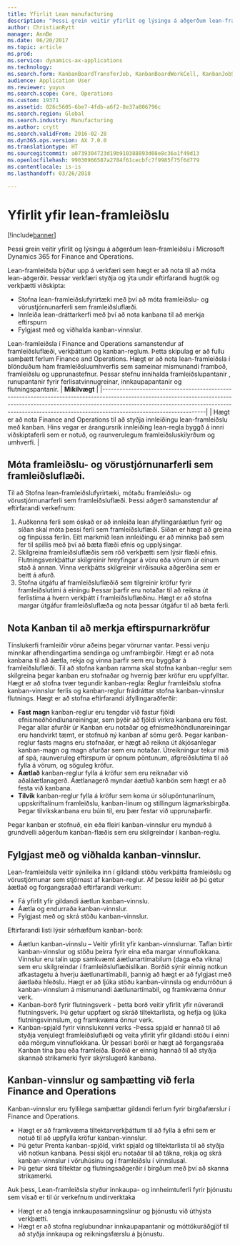 ```yaml
---
title: Yfirlit Lean manufacturing
description: "Þessi grein veitir yfirlit og lýsingu á aðgerðum lean-framleiðslu í Dynamics 365 for Finance and Operations."
author: ChristianRytt
manager: AnnBe
ms.date: 06/20/2017
ms.topic: article
ms.prod: 
ms.service: dynamics-ax-applications
ms.technology: 
ms.search.form: KanbanBoardTransferJob, KanbanBoardWorkCell, KanbanJobSchedulingListPage, LeanProductionFlow
audience: Application User
ms.reviewer: yuyus
ms.search.scope: Core, Operations
ms.custom: 19371
ms.assetid: 026c5605-6be7-4fdb-a6f2-8e37a806796c
ms.search.region: Global
ms.search.industry: Manufacturing
ms.author: crytt
ms.search.validFrom: 2016-02-28
ms.dyn365.ops.version: AX 7.0.0
ms.translationtype: HT
ms.sourcegitcommit: a0739304723d19b910388893d08e8c36a1f49d13
ms.openlocfilehash: 99030966587a2784f61cecbfc7f9985f75f6d779
ms.contentlocale: is-is
ms.lasthandoff: 03/26/2018

---
```


# <a name="lean-manufacturing-overview"></a>Yfirlit yfir lean-framleiðslu

[!include[banner](../includes/banner.md)]


Þessi grein veitir yfirlit og lýsingu á aðgerðum lean-framleiðslu í Microsoft Dynamics 365 for Finance and Operations.

Lean-framleiðsla býður upp á verkfæri sem hægt er að nota til að móta lean-aðgerðir. Þessar verkfæri styðja og ýta undir eftirfarandi hugtök og verkþætti viðskipta:
-   Stofna lean-framleiðslufyrirtæki með því að móta framleiðslu- og vörustjórnunarferli sem framleiðsluflæði.
-   Innleiða lean-dráttarkerfi með því að nota kanbana til að merkja eftirspurn
-   Fylgjast með og viðhalda kanban-vinnslur.

Lean-framleiðsla í Finance and Operations samanstendur af framleiðsluflæði, verkþáttum og kanban-reglum. Þetta skipulag er að fullu samþætt ferlum Finance and Operations. Hægt er að nota lean-framleiðsla í blönduðum ham framleiðsluumhverfis sem sameinar mismunandi framboð, framleiðslu og upprunastefnur. Þessar stefnu innihalda framleiðslupantanir , runupantanir fyrir ferlisatvinnugreinar, innkaupapantanir og flutningspantanir.
| **Mikilvægt**                                                                                                                                                                                                                                                                |
|------------------------------------------------------------------------------------------------------------------------------------------------------------------------------------------------------------------------------------------------------------------------------|
| Hægt er að nota Finance and Operations til að styðja innleiðingu lean-framleiðslu með kanban. Hins vegar er árangursrík innleiðing lean-regla byggð á innri viðskiptaferli sem er notuð, og raunverulegum framleiðsluskilyrðum og umhverfi. |

## <a name="modeling-manufacturing-and-logistics-processes-as-production-flows"></a>Móta framleiðslu- og vörustjórnunarferli sem framleiðsluflæði.
Til að Stofna lean-framleiðslufyrirtæki, mótaðu framleiðslu- og vörustjórnunarferli sem framleiðsluflæði. Þessi aðgerð samanstendur af eftirfarandi verkefnum:
1.  Auðkenna ferli sem óskað er að innleiða lean áfyllingaráætlun fyrir og síðan skal móta þessi ferli sem framleiðsluflæði. Síðan er hægt að greina og fínpússa ferlin. Eitt markmið lean innleiðingu er að minnka það sem fer til spillis með því að bæta flæði efnis og upplýsingar.
2.  Skilgreina framleiðsluflæðis sem röð verkþætti sem lýsir flæði efnis. Flutningsverkþáttur skilgreinir hreyfingar á vöru eða vörum úr einum stað á annan. Vinna verkþátts skilgreinir virðisauka aðgerðina sem er beitt á afurð.
3.  Stofna útgáfu af framleiðsluflæðið sem tilgreinir kröfur fyrir framleiðslutími á einingu Þessar þarfir eru notaðar til að reikna út ferlistíma á hvern verkþátt í framleiðsluflæðinu. Hægt er að stofna margar útgáfur framleiðsluflæða og nota þessar útgáfur til að bæta ferli.

## <a name="using-kanbans-to-signal-demand-requirements"></a> Nota Kanban til að merkja eftirspurnarkröfur
Tínslukerfi framleiðir vörur aðeins þegar vörurnar vantar. Þessi venju minnkar afhendingartíma sendinga og umframbirgðir. Hægt er að nota kanbana til að áætla, rekja og vinna þarfir sem eru byggðar á framleiðsluflæði. Til að stofna kanban ramma skal stofna kanban-reglur sem skilgreina þegar kanban eru stofnaðar og hvernig þær kröfur eru uppfylltar. Hægt er að stofna tvær tegundir kanban-regla: Reglur framleiðslu stofna kanban-vinnslur ferlis og kanban-reglur frádráttar stofna kanban-vinnslur flutnings. Hægt er að stofna eftirfarandi áfyllingaraðferðir:
-   **Fast magn** kanban-reglur eru tengdar við fastur fjöldi efnismeðhöndlunareiningar, sem þýðir að fjöldi virkra kanbana eru föst. Þegar allar afurðir úr Kanban eru notaðar og efnismeðhöndlunareiningar eru handvirkt tæmt, er stofnuð ný kanban af sömu gerð. Þegar kanban-reglur fasts magns eru stofnaðar, er hægt að reikna út ákjósanlegar kanban-magn og magn afurðar sem eru notaðar. Útreikningur tekur mið af spá, raunveruleg eftirspurn úr opnum pöntunum, afgreiðslutíma til að fylla á vörum, og söguleg kröfur.
-   **Áætlað** kanban-reglur fylla á kröfur sem eru reiknaðar við aðaláætlanagerð. Áætlanagerð myndar áætluð kanbön sem hægt er að festa við kanbana.
-   **Tilvik** kanban-reglur fylla á kröfur sem koma úr sölupöntunarlínum, uppskriftalínum framleiðslu, kanban-línum og stillingum lágmarksbirgða. Þegar tilvikskanbana eru búin til, eru þær festar við upprunaþarfir.

Þegar kanban er stofnuð, ein eða fleiri kanban-vinnslur eru mynduð á grundvelli aðgerðum kanban-flæðis sem eru skilgreindar í kanban-reglu.

## <a name="monitoring-and-maintaining-kanban-jobs"></a>Fylgjast með og viðhalda kanban-vinnslur.
Lean-framleiðsla veitir sýnileika inn í gildandi stöðu verkþátta framleiðslu og vörustjórnunar sem stjórnast af kanban-reglur. Af þessu leiðir að þú getur áætlað og forgangsraðað eftirfarandi verkum:

-   Fá yfirlit yfir gildandi áætlun kanban-vinnslu.
-   Áætla og endurraða kanban-vinnslur.
-   Fylgjast með og skrá stöðu kanban-vinnslur.

Eftirfarandi listi lýsir sérhæfðum kanban-borð:
-   Áætlun kanban-vinnslu – Veitir yfirlit yfir kanban-vinnslurnar. Taflan birtir kanban-vinnslur og stöðu þeirra fyrir eina eða margar vinnuflokkana. Vinnslur eru talin upp samkvæmt áætlunartímabilum (daga eða vikna) sem eru skilgreindar í framleiðsluflæðislíkan. Borðið sýnir einnig notkun afkastagetu á hverju áætlunartímabili, þannig að hægt er að fylgjast með áætlaða hleðslu. Hægt er að ljúka stöðu kanban-vinnsla og endurröðun á kanban-vinnslum á mismunandi áætlunartímabil, og framkvæma önnur verk.
-   Kanban-borð fyrir flutningsverk - þetta borð veitir yfirlit yfir núverandi flutningsverk. Þú getur uppfært og skráð tiltektarlista, og hefja og ljúka flutningsvinnslum, og framkvæma önnur verk.
-   Kanban-spjald fyrir vinnslukenni verks -Þessa spjald er hannað til að styðja venjulegt framleiðsluflæði og veita yfirlit yfir gildandi stöðu í einni eða mörgum vinnuflokkana. Úr þessari borði er hægt að forgangsraða Kanban tína þau eða framleiða. Borðið er einnig hannað til að styðja skannað strikamerki fyrir skýrslugerð kanbana.

## <a name="kanban-jobs-and-integration-with-finance-and-operations-processes"></a>Kanban-vinnslur og samþætting við ferla Finance and Operations
Kanban-vinnslur eru fyllilega samþættar gildandi ferlum fyrir birgðafærslur í Finance and Operations.
-   Hægt er að framkvæma tiltektarverkþáttum til að fylla á efni sem er notuð til að uppfylla kröfur kanban-vinnslur.
-   Þú getur Prenta kanban-spjöld, virkt spjald og tiltektarlista til að styðja við notkun kanbana. Þessi skjöl eru notaðar til að tákna, rekja og skrá kanban-vinnslur í vöruhúsinu og í framleiðslu í vinnslusal.
-   Þú getur skrá tiltektar og flutningsaðgerðir í birgðum með því að skanna strikamerki.

Auk þess, Lean-framleiðsla styður innkaupa- og innheimtuferli fyrir þjónustu sem vísað er til úr verkefnum undirverktaka
-   Hægt er að tengja innkaupasamningslínur og þjónustu við úthýsta verkþætti.
-   Hægt er að stofna reglubundnar innkaupapantanir og móttökuráðgjöf til að styðja innkaupa og reikningsfærslu á þjónustu.






